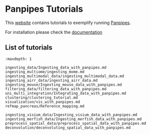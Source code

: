 # Panpipes Tutorials
This [website](https://panpipes-tutorials.readthedocs.io/en/latest/) contains tutorials to exemplify running [Panpipes](https://panpipes-pipelines.readthedocs.io/en/latest/).

For installation please check the [documentation](https://panpipes-pipelines.readthedocs.io/en/latest/install.html)

## List of tutorials

```{toctree}
:maxdepth: 1

ingesting_data/Ingesting_data_with_panpipes.md
ingesting_multiome/ingesting_mome.md
ingesting_multimodal_data/ingesting_multimodal_data.md
ingesting_airr_data/ingesting_airr_data.md
ingesting_mouse/Ingesting_mouse_data_with_panpipes.md
filtering_data/filtering_data_with_panpipes.md
uni_multi_integration/Integrating_data_with_panpipes.md
clustering/clustering_tutorial.md
visualization/vis_with_panpipes.md
refmap_pancreas/Reference_mapping.md

ingesting_visium_data/Ingesting_visium_data_with_panpipes.md
ingesting_merfish_data/Ingesting_merfish_data_with_panpipes.md
preprocess_spatial_data/preprocess_spatial_data_with_panpipes.md
deconvolution/deconvoluting_spatial_data_with_panpipes.md
```
